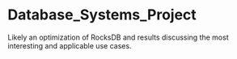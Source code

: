 # Database_Systems_Project
Likely an optimization of RocksDB and results discussing the most interesting and applicable use cases.
